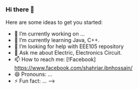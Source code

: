 ### Hi there 👋


Here are some ideas to get you started:

- 🔭 I’m currently working on ...
- 🌱 I’m currently learning Java, C++. 
- 🤔 I’m looking for help with EEE105 repository
- 💬 Ask me about Electric, Electronics Circuit.
- 📫 How to reach me: [!Facebook] https://www.facebook.com/shahriar.ibnhossain/
- 😄 Pronouns: ...
- ⚡ Fun fact: ...
-->
